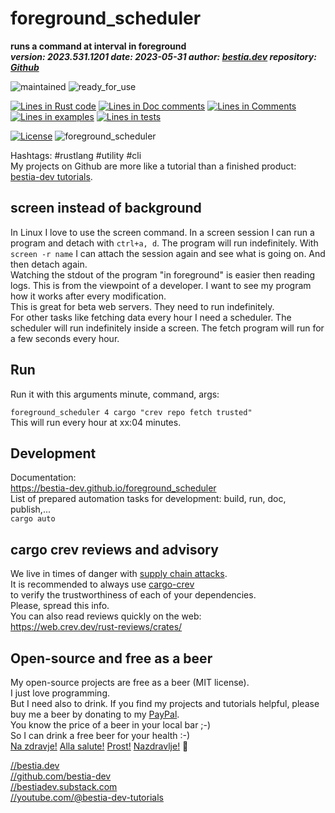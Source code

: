 # foreground_scheduler  

[//]: # (auto_cargo_toml_to_md start)

**runs a command at interval in foreground**  
***version: 2023.531.1201 date: 2023-05-31 author: [bestia.dev](https://bestia.dev) repository: [Github](https://github.com/bestia-dev/foreground_scheduler)***  

[//]: # (auto_cargo_toml_to_md end)

 ![maintained](https://img.shields.io/badge/maintained-green)
 ![ready_for_use](https://img.shields.io/badge/ready_for_use-green)

[//]: # (auto_lines_of_code start)
[![Lines in Rust code](https://img.shields.io/badge/Lines_in_Rust-141-green.svg)](https://github.com/bestia-dev/foreground_scheduler/)
[![Lines in Doc comments](https://img.shields.io/badge/Lines_in_Doc_comments-69-blue.svg)](https://github.com/bestia-dev/foreground_scheduler/)
[![Lines in Comments](https://img.shields.io/badge/Lines_in_comments-46-purple.svg)](https://github.com/bestia-dev/foreground_scheduler/)
[![Lines in examples](https://img.shields.io/badge/Lines_in_examples-0-yellow.svg)](https://github.com/bestia-dev/foreground_scheduler/)
[![Lines in tests](https://img.shields.io/badge/Lines_in_tests-0-orange.svg)](https://github.com/bestia-dev/foreground_scheduler/)

[//]: # (auto_lines_of_code end)

 [![License](https://img.shields.io/badge/license-MIT-blue.svg)](https://github.com/bestia-dev/foreground_scheduler/blob/master/LICENSE)
 ![foreground_scheduler](https://bestia.dev/webpage_hit_counter/get_svg_image/630941367.svg)

Hashtags: #rustlang #utility #cli  
My projects on Github are more like a tutorial than a finished product: [bestia-dev tutorials](https://github.com/bestia-dev/tutorials_rust_wasm).

## screen instead of background

In Linux I love to use the screen command. In a screen session I can run a program
and detach with `ctrl+a, d`.
The program will run indefinitely. With `screen -r name` I can attach the session again and see
what is going on. And then detach again.  
Watching the stdout of the program "in foreground" is easier then reading logs. This is from the viewpoint of a developer. I want to see my program how it works after every modification.  
This is great for beta web servers. They need to run indefinitely.  
For other tasks like fetching data every hour I need a scheduler. The scheduler will run indefinitely inside a screen. The fetch program will run for a few seconds every hour.  

## Run

Run it with this arguments minute, command, args:  

`foreground_scheduler 4 cargo "crev repo fetch trusted"`  
This will run every hour at xx:04 minutes.  

## Development

Documentation:  
<https://bestia-dev.github.io/foreground_scheduler>  
List of prepared automation tasks for development: build, run, doc, publish,...  
`cargo auto`  

## cargo crev reviews and advisory

We live in times of danger with [supply chain attacks](https://en.wikipedia.org/wiki/Supply_chain_attack).  
It is recommended to always use [cargo-crev](https://github.com/crev-dev/cargo-crev)  
to verify the trustworthiness of each of your dependencies.  
Please, spread this info.  
You can also read reviews quickly on the web:  
<https://web.crev.dev/rust-reviews/crates/>  

## Open-source and free as a beer

My open-source projects are free as a beer (MIT license).  
I just love programming.  
But I need also to drink. If you find my projects and tutorials helpful, please buy me a beer by donating to my [PayPal](https://paypal.me/LucianoBestia).  
You know the price of a beer in your local bar ;-)  
So I can drink a free beer for your health :-)  
[Na zdravje!](https://translate.google.com/?hl=en&sl=sl&tl=en&text=Na%20zdravje&op=translate) [Alla salute!](https://dictionary.cambridge.org/dictionary/italian-english/alla-salute) [Prost!](https://dictionary.cambridge.org/dictionary/german-english/prost) [Nazdravlje!](https://matadornetwork.com/nights/how-to-say-cheers-in-50-languages/) 🍻

[//bestia.dev](https://bestia.dev)  
[//github.com/bestia-dev](https://github.com/bestia-dev)  
[//bestiadev.substack.com](https://bestiadev.substack.com)  
[//youtube.com/@bestia-dev-tutorials](https://youtube.com/@bestia-dev-tutorials)  
